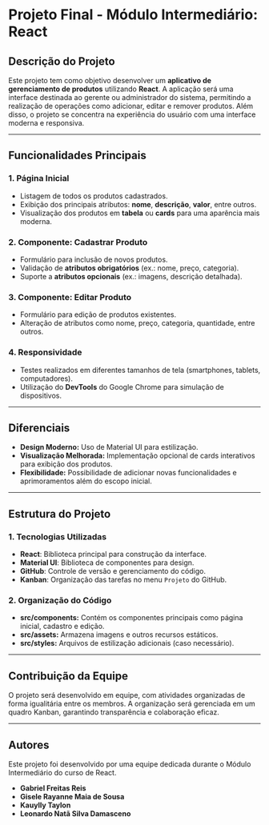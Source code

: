 # Projeto Final - Módulo Intermediário: React

## Descrição do Projeto
Este projeto tem como objetivo desenvolver um **aplicativo de gerenciamento de produtos** utilizando **React**. A aplicação será uma interface destinada ao gerente ou administrador do sistema, permitindo a realização de operações como adicionar, editar e remover produtos. Além disso, o projeto se concentra na experiência do usuário com uma interface moderna e responsiva.

---

## Funcionalidades Principais

### 1. **Página Inicial**
- Listagem de todos os produtos cadastrados.
- Exibição dos principais atributos: **nome**, **descrição**, **valor**, entre outros.
- Visualização dos produtos em **tabela** ou **cards** para uma aparência mais moderna.

### 2. **Componente: Cadastrar Produto**
- Formulário para inclusão de novos produtos.
- Validação de **atributos obrigatórios** (ex.: nome, preço, categoria).
- Suporte a **atributos opcionais** (ex.: imagens, descrição detalhada).

### 3. **Componente: Editar Produto**
- Formulário para edição de produtos existentes.
- Alteração de atributos como nome, preço, categoria, quantidade, entre outros.

### 4. **Responsividade**
- Testes realizados em diferentes tamanhos de tela (smartphones, tablets, computadores).
- Utilização do **DevTools** do Google Chrome para simulação de dispositivos.

---

## Diferenciais
- **Design Moderno:** Uso de Material UI para estilização.
- **Visualização Melhorada:** Implementação opcional de cards interativos para exibição dos produtos.
- **Flexibilidade:** Possibilidade de adicionar novas funcionalidades e aprimoramentos além do escopo inicial.

---

## Estrutura do Projeto

### **1. Tecnologias Utilizadas**
- **React**: Biblioteca principal para construção da interface.
- **Material UI**: Biblioteca de componentes para design.
- **GitHub**: Controle de versão e gerenciamento do código.
- **Kanban**: Organização das tarefas no menu `Projeto` do GitHub.

### **2. Organização do Código**
- **src/components:** Contém os componentes principais como página inicial, cadastro e edição.
- **src/assets:** Armazena imagens e outros recursos estáticos.
- **src/styles:** Arquivos de estilização adicionais (caso necessário).

---

## Contribuição da Equipe
O projeto será desenvolvido em equipe, com atividades organizadas de forma igualitária entre os membros. A organização será gerenciada em um quadro Kanban, garantindo transparência e colaboração eficaz.

---

## Autores
Este projeto foi desenvolvido por uma equipe dedicada durante o Módulo Intermediário do curso de React.
- **Gabriel Freitas Reis**
- **Gisele Rayanne Maia de Sousa**
- **Kauylly Taylon**
- **Leonardo Natã Silva Damasceno**
